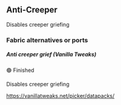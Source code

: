 ## Anti-Creeper

Disables creeper griefing  

### Fabric alternatives or ports

##### Anti creeper grief (Vanilla Tweaks)

:green_circle: Finished

Disables creeper griefing

https://vanillatweaks.net/picker/datapacks/
